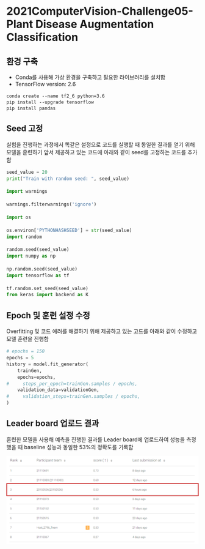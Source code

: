 # 2021ComputerVision-Challenge05-Plant Disease Augmentation Classification

## 환경 구축

- Conda를 사용해 가상 환경을 구축하고 필요한 라이브러리를 설치함
- TensorFlow version: 2.6

```
conda create --name tf2_6 python=3.6
pip install --upgrade tensorflow
pip install pandas
```

## Seed 고정

실험을 진행하는 과정에서 똑같은 설정으로 코드를 실행할 때 동일한 결과를 얻기 위해 모델을 훈련하기 앞서 제공하고 있는 코드에 아래와 같이 seed를 고정하는 코드를 추가함

```python
seed_value = 20
print("Train with random seed: ", seed_value)

import warnings

warnings.filterwarnings('ignore')

import os

os.environ['PYTHONHASHSEED'] = str(seed_value)
import random

random.seed(seed_value)
import numpy as np

np.random.seed(seed_value)
import tensorflow as tf

tf.random.set_seed(seed_value)
from keras import backend as K
```

##  Epoch 및 훈련 설정 수정

Overfitting 및 코드 에러를 해결하기 위해 제공하고 있는 고드를 아래와 같이 수정하고 모델 훈련을 진행함

```python
# epochs = 150
epochs = 5
history = model.fit_generator(
    trainGen, 
    epochs=epochs,
#     steps_per_epoch=trainGen.samples / epochs, 
    validation_data=validationGen,
#     validation_steps=trainGen.samples / epochs,
)
```

## Leader board 업로드 결과

훈련한 모델을 사용해 예측을 진행한 결과를 Leader board에 업로드하여 성능을 측정했을 때 baseline 성능과 동일한 53%의 정확도를 기록함

![Leader board test resultf](images/leadboard_result1.png)

